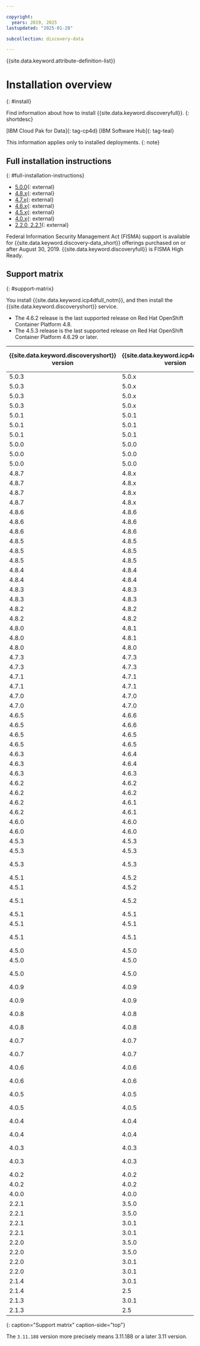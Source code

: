```yaml
---

copyright:
  years: 2019, 2025
lastupdated: "2025-01-28"

subcollection: discovery-data

---
```


{{site.data.keyword.attribute-definition-list}}

# Installation overview
{: #install}

Find information about how to install {{site.data.keyword.discoveryfull}}.
{: shortdesc}

[IBM Cloud Pak for Data]{: tag-cp4d} [IBM Software Hub]{: tag-teal}

This information applies only to installed deployments.
{: note}

## Full installation instructions
{: #full-installation-instructions}

- [5.0.0](https://www.ibm.com/docs/SSQNUZ_5.0.x/svc-discovery/discovery-install-overview.html){: external}
- [4.8.x](https://www.ibm.com/docs/SSQNUZ_4.8.x/svc-discovery/discovery-install-overview.html){: external}
- [4.7.x](https://www.ibm.com/docs/SSQNUZ_4.7.x/svc-discovery/discovery-install-overview.html){: external}
- [4.6.x](https://www.ibm.com/docs/SSQNUZ_4.6.x/svc-discovery/discovery-install-overview.html){: external}
- [4.5.x](https://www.ibm.com/docs/SSQNUZ_4.5.x/svc-discovery/discovery-install-overview.html){: external}
- [4.0.x](https://www.ibm.com/docs/en/cloud-paks/cp-data/4.0?topic=discovery-installing-watson){: external}
- [2.2.0, 2.2.1](https://www.ibm.com/docs/cloud-paks/cp-data/3.5.0?topic=services-watson-discovery){: external}

Federal Information Security Management Act (FISMA) support is available for {{site.data.keyword.discovery-data_short}} offerings purchased on or after August 30, 2019. {{site.data.keyword.discoveryfull}} is FISMA High Ready.

## Support matrix
{: #support-matrix}

You install {{site.data.keyword.icp4dfull_notm}}, and then install the {{site.data.keyword.discoveryshort}} service.

- The 4.6.2 release is the last supported release on Red Hat OpenShift Container Platform 4.8.
- The 4.5.3 release is the last supported release on Red Hat OpenShift Container Platform 4.6.29 or later.





| {{site.data.keyword.discoveryshort}} version | {{site.data.keyword.icp4dfull_notm}} version | Red Hat OpenShift version |
| ----------------------------------|----------------|----------------|
| 5.0.3 | 5.0.x | 4.16 |
| 5.0.3 | 5.0.x | 4.15 |
| 5.0.3 | 5.0.x | 4.14 |
| 5.0.3 | 5.0.x | 4.12 |
| 5.0.1 | 5.0.1 | 4.15 |
| 5.0.1 | 5.0.1 | 4.14 |
| 5.0.1 | 5.0.1 | 4.12 |
| 5.0.0 | 5.0.0 | 4.15 |
| 5.0.0 | 5.0.0 | 4.14 |
| 5.0.0 | 5.0.0 | 4.12 |
| 4.8.7 | 4.8.x | 4.16 |
| 4.8.7 | 4.8.x | 4.15 |
| 4.8.7 | 4.8.x | 4.14 |
| 4.8.7 | 4.8.x | 4.12 |
| 4.8.6 | 4.8.6 | 4.15 |
| 4.8.6 | 4.8.6 | 4.14 |
| 4.8.6 | 4.8.6 | 4.12 |
| 4.8.5 | 4.8.5 | 4.15 |
| 4.8.5 | 4.8.5 | 4.14 |
| 4.8.5 | 4.8.5 | 4.12 |
| 4.8.4 | 4.8.4 | 4.14 |
| 4.8.4 | 4.8.4 | 4.12 |
| 4.8.3 | 4.8.3 | 4.14 |
| 4.8.3 | 4.8.3 | 4.12 |
| 4.8.2 | 4.8.2 | 4.14 |
| 4.8.2 | 4.8.2 | 4.12 |
| 4.8.0 | 4.8.1 | 4.14 |
| 4.8.0 | 4.8.1 | 4.12 |
| 4.8.0 | 4.8.0 | 4.12 |
| 4.7.3 | 4.7.3 | 4.12 |
| 4.7.3 | 4.7.3 | 4.10 |
| 4.7.1 | 4.7.1 | 4.12 |
| 4.7.1 | 4.7.1 | 4.10 |
| 4.7.0 | 4.7.0 | 4.12 |
| 4.7.0 | 4.7.0 | 4.10 |
| 4.6.5 | 4.6.6 | 4.12 |
| 4.6.5 | 4.6.6 | 4.10 |
| 4.6.5 | 4.6.5 | 4.12 |
| 4.6.5 | 4.6.5 | 4.10 |
| 4.6.3 | 4.6.4 | 4.12 |
| 4.6.3 | 4.6.4 | 4.10 |
| 4.6.3 | 4.6.3 | 4.10 |
| 4.6.2 | 4.6.2 | 4.10 |
| 4.6.2 | 4.6.2 | 4.8 |
| 4.6.2 | 4.6.1 | 4.10 |
| 4.6.2 | 4.6.1 | 4.8 |
| 4.6.0 | 4.6.0 | 4.10 |
| 4.6.0 | 4.6.0 | 4.8 |
| 4.5.3 | 4.5.3 | 4.10 |
| 4.5.3 | 4.5.3 | 4.8 |
| 4.5.3 | 4.5.3 | 4.6.29 or later |
| 4.5.1 | 4.5.2 | 4.10 |
| 4.5.1 | 4.5.2 | 4.8 |
| 4.5.1 | 4.5.2 | 4.6.29 or later |
| 4.5.1 | 4.5.1 | 4.10 |
| 4.5.1 | 4.5.1 | 4.8 |
| 4.5.1 | 4.5.1 | 4.6.29 or later |
| 4.5.0 | 4.5.0 | 4.10 |
| 4.5.0 | 4.5.0 | 4.8 |
| 4.5.0 | 4.5.0 | 4.6.29 or later |
| 4.0.9 | 4.0.9 | 4.8 |
| 4.0.9 | 4.0.9 | 4.6.29 or later |
| 4.0.8 | 4.0.8 | 4.8 |
| 4.0.8 | 4.0.8 | 4.6.29 or later |
| 4.0.7 | 4.0.7 | 4.8 |
| 4.0.7 | 4.0.7 | 4.6.29 or later |
| 4.0.6 | 4.0.6 | 4.8 |
| 4.0.6 | 4.0.6 | 4.6.29 or later |
| 4.0.5 | 4.0.5 | 4.8 |
| 4.0.5 | 4.0.5 | 4.6.29 or later |
| 4.0.4 | 4.0.4 | 4.8 |
| 4.0.4 | 4.0.4 | 4.6.29 or later |
| 4.0.3 | 4.0.3 | 4.8 |
| 4.0.3 | 4.0.3 | 4.6.29 or later |
| 4.0.2 | 4.0.2 | 4.8 |
| 4.0.2 | 4.0.2 | 4.6 |
| 4.0.0 | 4.0.0 | 4.6 |
| 2.2.1 | 3.5.0 | 4.5, 4.6 |
| 2.2.1 | 3.5.0 | 3.11.188 |
| 2.2.1 | 3.0.1 | 4.5, 4.6 |
| 2.2.1 | 3.0.1 | 3.11.188 |
| 2.2.0 | 3.5.0 | 4.5 |
| 2.2.0 | 3.5.0 | 3.11.188 |
| 2.2.0 | 3.0.1 | 4.5 |
| 2.2.0 | 3.0.1 | 3.11 |
| 2.1.4 | 3.0.1 | 3.11.188 |
| 2.1.4 | 2.5 | 3.11 |
| 2.1.3 | 3.0.1 | 3.11.188 |
| 2.1.3 | 2.5 | 3.11 |
{: caption="Support matrix" caption-side="top"}



The `3.11.188` version more precisely means 3.11.188 or a later 3.11 version.
